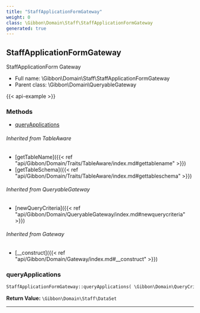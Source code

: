 ```yaml
---
title: "StaffApplicationFormGateway"
weight: 0
class: \Gibbon\Domain\Staff\StaffApplicationFormGateway
generated: true
---
```


## StaffApplicationFormGateway 

StaffApplicationForm Gateway



* Full name: \Gibbon\Domain\Staff\StaffApplicationFormGateway
* Parent class: \Gibbon\Domain\QueryableGateway

{{< api-example >}} 



### Methods

- [queryApplications](#queryapplications)




###### Inherited from TableAware
- [getTableName]({{< ref "api/Gibbon/Domain/Traits/TableAware/index.md#gettablename" >}})
- [getTableSchema]({{< ref "api/Gibbon/Domain/Traits/TableAware/index.md#gettableschema" >}})

###### Inherited from QueryableGateway
- [newQueryCriteria]({{< ref "api/Gibbon/Domain/QueryableGateway/index.md#newquerycriteria" >}})

###### Inherited from Gateway
- [__construct]({{< ref "api/Gibbon/Domain/Gateway/index.md#__construct" >}})



### queryApplications



```php
StaffApplicationFormGateway::queryApplications( \Gibbon\Domain\QueryCriteria $criteria ): \Gibbon\Domain\Staff\DataSet
```






**Return Value:**
`\Gibbon\Domain\Staff\DataSet`  



---

